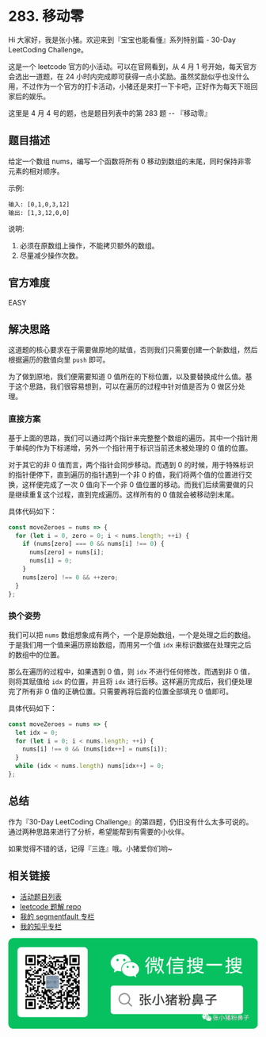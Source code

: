 # 283. 移动零

Hi 大家好，我是张小猪。欢迎来到『宝宝也能看懂』系列特别篇 - 30-Day LeetCoding Challenge。

这是一个 leetcode 官方的小活动。可以在官网看到，从 4 月 1 号开始，每天官方会选出一道题，在 24 小时内完成即可获得一点小奖励。虽然奖励似乎也没什么用，不过作为一个官方的打卡活动，小猪还是来打一下卡吧，正好作为每天下班回家后的娱乐。

这里是 4 月 4 号的题，也是题目列表中的第 283 题 -- 『移动零』

## 题目描述

给定一个数组 nums，编写一个函数将所有 0 移动到数组的末尾，同时保持非零元素的相对顺序。

示例:

```shell
输入: [0,1,0,3,12]
输出: [1,3,12,0,0]
```

说明:

1. 必须在原数组上操作，不能拷贝额外的数组。
1. 尽量减少操作次数。

## 官方难度

EASY

## 解决思路

这道题的核心要求在于需要做原地的赋值，否则我们只需要创建一个新数组，然后根据遍历的数值向里 `push` 即可。

为了做到原地，我们便需要知道 0 值所在的下标位置，以及要替换成什么值。基于这个思路，我们很容易想到，可以在遍历的过程中针对值是否为 0 做区分处理。

### 直接方案

基于上面的思路，我们可以通过两个指针来完整整个数组的遍历。其中一个指针用于单纯的作为下标递增，另外一个指针用于标识当前还未被处理的 0 值的位置。

对于其它的非 0 值而言，两个指针会同步移动。而遇到 0 的时候，用于特殊标识的指针便停下，直到遍历的指针遇到一个非 0 的值，我们将两个值的位置进行交换，这样便完成了一次 0 值向下一个非 0 值位置的移动。而我们后续需要做的只是继续重复这个过程，直到完成遍历。这样所有的 0 值就会被移动到末尾。

具体代码如下：

```js
const moveZeroes = nums => {
  for (let i = 0, zero = 0; i < nums.length; ++i) {
    if (nums[zero] === 0 && nums[i] !== 0) {
      nums[zero] = nums[i];
      nums[i] = 0;
    }
    nums[zero] !== 0 && ++zero;
  }
};
```

### 换个姿势

我们可以把 `nums` 数组想象成有两个，一个是原始数组，一个是处理之后的数组。于是我们用一个值来遍历原始数组，而用另一个值 `idx` 来标识数据在处理完之后的数组中的位置。

那么在遍历的过程中，如果遇到 0 值，则 `idx` 不进行任何修改，而遇到非 0 值，则将其赋值给 `idx` 的位置，并且将 `idx` 进行后移。这样遍历完成后，我们便处理完了所有非 0 值的正确位置。只需要再将后面的位置全部填充 0 值即可。

具体代码如下：

```js
const moveZeroes = nums => {
  let idx = 0;
  for (let i = 0; i < nums.length; ++i) {
    nums[i] !== 0 && (nums[idx++] = nums[i]);
  }
  while (idx < nums.length) nums[idx++] = 0;
};
```

## 总结

作为『30-Day LeetCoding Challenge』的第四题，仍旧没有什么太多可说的。通过两种思路来进行了分析，希望能帮到有需要的小伙伴。

如果觉得不错的话，记得『三连』哦。小猪爱你们哟~

## 相关链接

- [活动题目列表](https://github.com/poppinlp/leetcode#30-day-leetcoding-challenge)
- [leetcode 题解 repo](https://github.com/poppinlp/leetcode)
- [我的 segmentfault 专栏](https://segmentfault.com/blog/zxzfbz)
- [我的知乎专栏](https://zhuanlan.zhihu.com/zxzfbz)

![我的微信公众号：张小猪粉鼻子](../resources/qrcode_green.jpeg)

